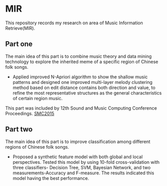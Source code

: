 # MIR

This repository records my research on area of Music Information Retrieve(MIR).
## Part one
The main idea of this part is to combine music theory and data mining technology to explore the inherited meme of a specific region of Chinese folk songs. 

+ Applied improved N-Apriori algorithm to show the shallow music patterns and designed one improved multi-layer melody clustering method based on edit distance contains both direction and value, to refine the most representative structures as the general characteristics of certain region music.

This part was included by 12th Sound and Music Computing Conference Proceedings. [SMC2015](http://www.maynoothuniversity.ie/smc15/files/FinalProceedings.pdf) 
 


## Part two
 The main idea of this part is to improve classification among different regions of Chinese folk songs.

+ Proposed a synthetic feature model with both global and local perspectives. Tested this model by using 10-fold cross-validation with three classifiers- Decision Tree, SVM, Bayesian Network, and two measurements-Accuracy and F-measure. The results indicated this model having the best performance.
